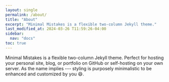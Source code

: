 ```yaml
---
layout: single
permalink: /about/
title: "About"
excerpt: "Minimal Mistakes is a flexible two-column Jekyll theme."
last_modified_at: 2024-03-26 T11:59:26-04:00
sidebar:
  nav: "docs"
toc: true
---
```


Minimal Mistakes is a flexible two-column Jekyll theme. Perfect for hosting your personal site, blog, or portfolio on GitHub or self-hosting on your own server. As the name implies --- styling is purposely minimalistic to be enhanced and customized by you :smile:.

